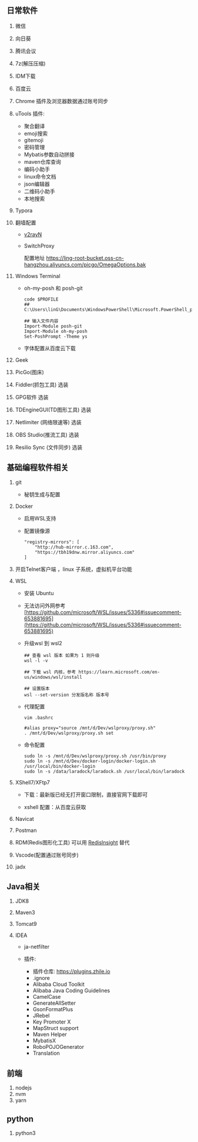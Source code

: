 ## 日常软件
1. 微信

2. 向日葵

3. 腾讯会议

4. 7z(解压压缩)

5. IDM下载

6. 百度云

7. Chrome
      插件及浏览器数据通过账号同步

8. uTools
   插件:
   * 聚合翻译
   * emoji搜索
   * gitemoji
   * 密码管理
   * Mybatis参数自动拼接
   * maven仓库查询
   * 编码小助手
   * linux命令文档
   * json编辑器
   * 二维码小助手
   * 本地搜索

9. Typora

10. 翻墙配置

    * [v2rayN](https://github.com/2dust/v2rayN) 

    * SwitchProxy

      配置地址 https://ling-root-bucket.oss-cn-hangzhou.aliyuncs.com/picgo/OmegaOptions.bak

11. Windows Terminal

    * oh-my-posh 和 posh-git

      ``` shell
      code $PROFILE
      ## C:\Users\linG\Documents\WindowsPowerShell\Microsoft.PowerShell_profile.ps1
      
      ## 输入文件内容
      Import-Module posh-git
      Import-Module oh-my-posh
      Set-PoshPrompt -Theme ys
      ```

    * 字体配置从百度云下载

12. Geek

13. PicGo(图床)

14. Fiddler(抓包工具) 选装

15. GPG软件 选装

16. TDEngineGUI(TD图形工具) 选装

17. Netlimiter (网络限速等) 选装 

18. OBS Studio(推流工具) 选装

19. Resilio Sync (文件同步) 选装
## 基础编程软件相关
1. git 

   * 秘钥生成与配置

2. Docker

   * 启用WSL支持

   * 配置镜像源

     ```
     "registry-mirrors": [
         "http://hub-mirror.c.163.com",
         "https://tbh19dnw.mirror.aliyuncs.com"
     ]
     ```

     

3. 开启Telnet客户端 ，linux 子系统，虚拟机平台功能

4. WSL

   * 安装 Ubuntu

   * 无法访问外网参考
   [https://github.com/microsoft/WSL/issues/5336#issuecomment-653881695](https://github.com/microsoft/WSL/issues/5336#issuecomment-653881695)

   * 升级wsl 到 wsl2

      ```
      ## 查看 wsl 版本 如果为 1 则升级
      wsl -l -v
      
      ## 下载 wsl 内核，参考 https://learn.microsoft.com/en-us/windows/wsl/install
      
      ## 设置版本
      wsl --set-version 分发版名称 版本号
      ```
      
      
      
   * 代理配置

      ```
      vim .bashrc
      
      #alias proxy="source /mnt/d/Dev/wslproxy/proxy.sh"
      . /mnt/d/Dev/wslproxy/proxy.sh set
      ```
      
   * 命令配置

      ```shell
      sudo ln -s /mnt/d/Dev/wslproxy/proxy.sh /usr/bin/proxy
      sudo ln -s /mnt/d/Dev/docker-login/docker-login.sh /usr/local/bin/docker-login
      sudo ln -s /data/laradock/laradock.sh /usr/local/bin/laradock
      ```

5. XShell7/XFtp7

   * 下载：最新版已经无打开窗口限制，直接官网下载即可

   * xshell 配置：从百度云获取

6. Navicat

7. Postman

8. RDM(Redis图形化工具) 可以用 [RedisInsight](https://redis.com/redis-enterprise/redis-insight/) 替代

9. Vscode(配置通过账号同步)

10. jadx

## Java相关
1. JDK8

2. Maven3

3. Tomcat9

4. IDEA

   * ja-netfilter

   * 插件:
     - 插件仓库: https://plugins.zhile.io
     - .ignore
     - Alibaba Cloud Toolkit
     - Alibaba Java Coding Guidelines
     - CamelCase
     - GenerateAllSetter
     - GsonFormatPlus
     - JRebel
     - Key Promoter X
     - MapStruct support
     - Maven Helper
     - MybatisX
     - RoboPOJOGenerator
     - Translation

## 前端
1. nodejs
2. nvm
3. yarn
## python
1. python3
